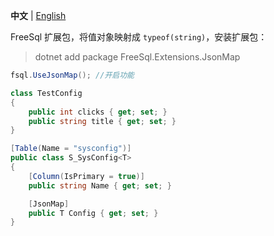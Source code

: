 ﻿**中文** | [English](README.MD)

FreeSql 扩展包，将值对象映射成 `typeof(string)`，安装扩展包：

> dotnet add package FreeSql.Extensions.JsonMap

```csharp
fsql.UseJsonMap(); //开启功能

class TestConfig
{
    public int clicks { get; set; }
    public string title { get; set; }
}

[Table(Name = "sysconfig")]
public class S_SysConfig<T>
{
    [Column(IsPrimary = true)]
    public string Name { get; set; }

    [JsonMap]
    public T Config { get; set; }
}
```
